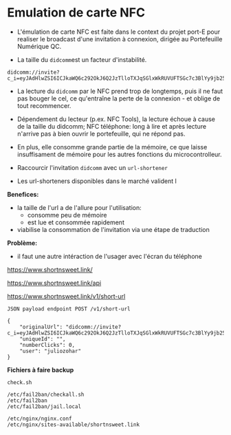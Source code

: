 # Emulation de carte NFC 

- L'émulation de carte NFC est faite dans le context du projet port-E pour realiser le broadcast d'une invitation à connexion, dirigée au Portefeuille Numérique QC. 

- La taille du `didcomm`est un facteur d'instabilité. 

```
didcomm://invite?c_i=eyJAdHlwZSI6ICJkaWQ6c292OkJ6Q2JzTlloTXJqSGlxWkRUVUFTSGc7c3BlYy9jb25uZWN0aW9ucy8xLjAvaW52aXRhdGlvbiIsICJAaWQiOiAiYmMzYWMzZDktN2Q4Yi00YTNlLWFmY2UtZjQyMTliMzY2MzM3IiwgInJlY2lwaWVudEtleXMiOiBbIjJNZzFyb3dkenNZQXp1azZDRGJndVlEdEx4Z2V2QTdFVm16Y1BnMlJhbUxIIl0sICJzZXJ2aWNlRW5kcG9pbnQiOiAiaHR0cHM6Ly9leHAtcG9ydC1lLXY0LmFwcHMuZXhwLm9wZW5zaGlmdC5jcWVuLmNhIiwgImxhYmVsIjogIlNlcnZpY2UgZGUgdlx1MDBlOXJpZmljYXRpb24gZGUgY291cnJpZWwgZHUgQ1FFTiJ9
```

- La lecture du `didcomm` par le NFC prend trop de longtemps, puis il ne faut pas bouger le cel, ce qu'entraîne la perte de la connexion - et oblige de tout recommencer. 

- Dépendement du lecteur (p.ex. NFC Tools), la lecture échoue à cause de la taille du didcomm; NFC téléphone: long à lire et après lecture n'arrive pas à bien ouvrir le portefeuille, qui ne répond pas. 

- En plus, elle consomme grande partie de la mémoire, ce que laisse insuffisament de mémoire pour les autres fonctions du microcontrolleur. 

- Raccourcir l'invitation `didcomm` avec un `url-shortener`

- Les url-shorteners disponibles dans le marché valident l



**Benefices:** 

- la taille de l'url a de l'allure pour l'utilisation: 
    - consomme peu de mémoire
    - est lue et consommée rapidement
- viabilise la consommation de l'invitation via une étape de traduction

**Problème:**

- il faut une autre intéraction de l'usager avec l'écran du téléphone

https://www.shortnsweet.link/

https://www.shortnsweet.link/api 

https://www.shortnsweet.link/v1/short-url


```
JSON payload endpoint POST /v1/short-url

{
    "originalUrl": "didcomm://invite?c_i=eyJAdHlwZSI6ICJkaWQ6c292OkJ6Q2JzTlloTXJqSGlxWkRUVUFTSGc7c3BlYy9jb25uZWN0aW9ucy8xLjAvaW52aXRhdGlvbiIsICJAaWQiOiAiYmMzYWMzZDktN2Q4Yi00YTNlLWFmY2UtZjQyMTliMzY2MzM3IiwgInJlY2lwaWVudEtleXMiOiBbIjJNZzFyb3dkenNZQXp1azZDRGJndVlEdEx4Z2V2QTdFVm16Y1BnMlJhbUxIIl0sICJzZXJ2aWNlRW5kcG9pbnQiOiAiaHR0cHM6Ly9leHAtcG9ydC1lLXY0LmFwcHMuZXhwLm9wZW5zaGlmdC5jcWVuLmNhIiwgImxhYmVsIjogIlNlcnZpY2UgZGUgdlx1MDBlOXJpZmljYXRpb24gZGUgY291cnJpZWwgZHUgQ1FFTiJ9",
    "uniqueId": "", 
    "numberClicks": 0, 
    "user": "juliozohar"
}
```






**Fichiers à faire backup**

```
check.sh 

/etc/fail2ban/checkall.sh
/etc/fail2ban
/etc/fail2ban/jail.local

/etc/nginx/nginx.conf
/etc/nginx/sites-available/shortnsweet.link
```

